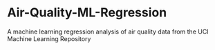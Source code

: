 # Air-Quality-ML-Regression
A machine learning regression analysis of air quality data from the UCI Machine Learning Repository
